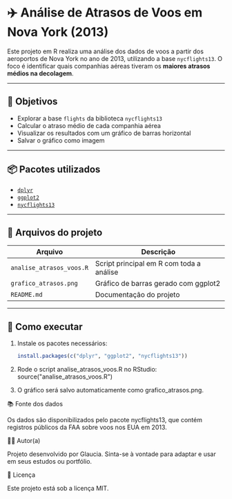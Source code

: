 # ✈️ Análise de Atrasos de Voos em Nova York (2013)

Este projeto em R realiza uma análise dos dados de voos a partir dos aeroportos de Nova York no ano de 2013, utilizando a base `nycflights13`. O foco é identificar quais companhias aéreas tiveram os **maiores atrasos médios na decolagem**.

---

## 📌 Objetivos

- Explorar a base `flights` da biblioteca `nycflights13`
- Calcular o atraso médio de cada companhia aérea
- Visualizar os resultados com um gráfico de barras horizontal
- Salvar o gráfico como imagem

---

## 📦 Pacotes utilizados

- [`dplyr`](https://dplyr.tidyverse.org/)
- [`ggplot2`](https://ggplot2.tidyverse.org/)
- [`nycflights13`](https://cran.r-project.org/web/packages/nycflights13/index.html)

---

## 📁 Arquivos do projeto

| Arquivo                    | Descrição                                  |
|---------------------------|---------------------------------------------|
| `analise_atrasos_voos.R`  | Script principal em R com toda a análise    |
| `grafico_atrasos.png`     | Gráfico de barras gerado com ggplot2        |
| `README.md`               | Documentação do projeto                     |

---

## 🧪 Como executar

1. Instale os pacotes necessários:
   ```r
   install.packages(c("dplyr", "ggplot2", "nycflights13"))

2. Rode o script analise_atrasos_voos.R no RStudio:
   source("analise_atrasos_voos.R")

3. O gráfico será salvo automaticamente como grafico_atrasos.png.


📚 Fonte dos dados

Os dados são disponibilizados pelo pacote nycflights13, que contém registros públicos da FAA sobre voos nos EUA em 2013.

👩‍💻 Autor(a)

Projeto desenvolvido por Glaucia.
Sinta-se à vontade para adaptar e usar em seus estudos ou portfólio.

📜 Licença

Este projeto está sob a licença MIT.



